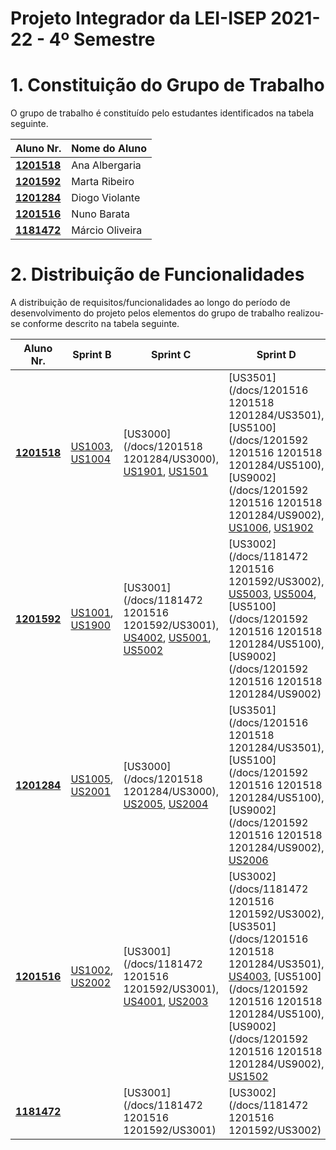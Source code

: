 # Projeto Integrador da LEI-ISEP 2021-22 - 4º Semestre

# 1. Constituição do Grupo de Trabalho

O grupo de trabalho é constituído pelo estudantes identificados na tabela seguinte.

| Aluno Nr.	                    | Nome do Aluno			 |
|-------------------------------|------------------|
| **[1201518](/docs/1201518/)** | Ana Albergaria   |
| **[1201592](/docs/1201592/)** | Marta Ribeiro    |
| **[1201284](/docs/1201284/)** | Diogo Violante   |
| **[1201516](/docs/1201516/)** | Nuno Barata      |
| **[1181472](/docs/1181472/)** | Márcio Oliveira  |


# 2. Distribuição de Funcionalidades ###

A distribuição de requisitos/funcionalidades ao longo do período de desenvolvimento do projeto pelos elementos do grupo de trabalho realizou-se conforme descrito na tabela seguinte.

| Aluno Nr.	                    | Sprint B                                                       | Sprint C                                                                                                                                       | Sprint D                                                                                                                                                                                                                                                                                                              |
|-------------------------------|----------------------------------------------------------------|------------------------------------------------------------------------------------------------------------------------------------------------|-----------------------------------------------------------------------------------------------------------------------------------------------------------------------------------------------------------------------------------------------------------------------------------------------------------------------|
| [**1201518**](/docs/1201518/) | [US1003](/docs/1201518/US1003), [US1004](/docs/1201518/US1004) | [US3000](/docs/1201518 1201284/US3000), [US1901](/docs/1201518/US1901), [US1501](/docs/1201518/US1501)                                         | [US3501](/docs/1201516 1201518 1201284/US3501), [US5100](/docs/1201592 1201516 1201518 1201284/US5100),[US9002](/docs/1201592 1201516 1201518 1201284/US9002), [US1006](/docs/1201518/US1006), [US1902](/docs/1201518/US1902)                                                                                         |
| [**1201592**](/docs/1201592/) | [US1001](/docs/1201592/US1001), [US1900](/docs/1201592/US1900) | [US3001](/docs/1181472 1201516 1201592/US3001), [US4002](/docs/1201592/US4002), [US5001](/docs/1201592/US5001), [US5002](/docs/1201592/US5002) | [US3002](/docs/1181472 1201516 1201592/US3002), [US5003](/docs/1201592/US5003), [US5004](/docs/1201592/US5004), [US5100](/docs/1201592 1201516 1201518 1201284/US5100), [US9002](/docs/1201592 1201516 1201518 1201284/US9002)                                                                                |
| [**1201284**](/docs/1201284/) | [US1005](/docs/1201284/US1005), [US2001](/docs/1201284/US2001) | [US3000](/docs/1201518 1201284/US3000), [US2005](/docs/1201284/US2005), [US2004](/docs/1201284/US2004)                                         | [US3501](/docs/1201516 1201518 1201284/US3501), [US5100](/docs/1201592 1201516 1201518 1201284/US5100), [US9002](/docs/1201592 1201516 1201518 1201284/US9002), [US2006](/docs/1201284/US2006)                                                                                                                        |
| [**1201516**](/docs/1201516/) | [US1002](/docs/1201516/US1002), [US2002](/docs/1201516/US2002) | [US3001](/docs/1181472 1201516 1201592/US3001), [US4001](/docs/1201516/US4001), [US2003](/docs/1201516/US2003)                                 | [US3002](/docs/1181472 1201516 1201592/US3002), [US3501](/docs/1201516 1201518 1201284/US3501), [US4003](/docs/1201516/US4003), [US5100](/docs/1201592 1201516 1201518 1201284/US5100), [US9002](/docs/1201592 1201516 1201518 1201284/US9002), [US1502](/docs/1201516/US1502) |
| [**1181472**](/docs/1181472/) |                                                                | [US3001](/docs/1181472 1201516 1201592/US3001)                                                                                                 | [US3002](/docs/1181472 1201516 1201592/US3002)                                                                                                                                                                                                                                                                        |
